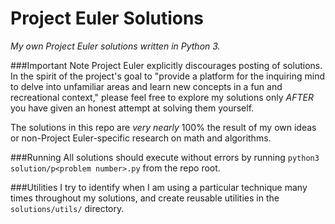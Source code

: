 # Project Euler Solutions
*My own Project Euler solutions written in Python 3.*

###Important Note
Project Euler explicitly discourages posting of solutions. In the spirit of
the project's goal to "provide a platform for the inquiring mind to delve
into unfamiliar areas and learn new concepts in a fun and recreational
context," please feel free to explore my solutions only *AFTER* you have
given an honest attempt at solving them yourself.

The solutions in this repo are *very nearly* 100% the result of my own ideas
or non-Project Euler-specific research on math and algorithms.

###Running
All solutions should execute without errors by running
`python3 solution/p<problem number>.py` from the repo root.

###Utilities
I try to identify when I am using a particular technique many times throughout
my solutions, and create reusable utilities in the `solutions/utils/` directory.

